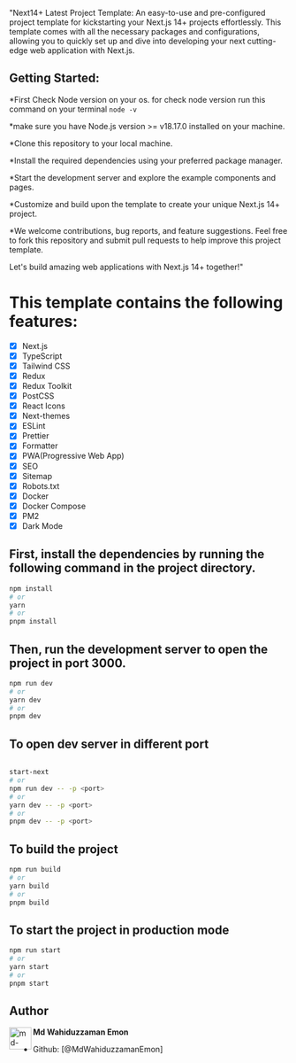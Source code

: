 "Next14+ Latest Project Template: An easy-to-use and pre-configured project template for kickstarting your Next.js 14+ projects effortlessly. This template comes with all the necessary packages and configurations, allowing you to quickly set up and dive into developing your next cutting-edge web application with Next.js.

## Getting Started:

\*First Check Node version on your os. for check node version run this command on your terminal `node -v`

\*make sure you have Node.js version >= v18.17.0 installed on your machine.

\*Clone this repository to your local machine.

\*Install the required dependencies using your preferred package manager.

\*Start the development server and explore the example components and pages.

\*Customize and build upon the template to create your unique Next.js 14+ project.

\*We welcome contributions, bug reports, and feature suggestions. Feel free to fork this repository and submit pull requests to help improve this project template.

Let's build amazing web applications with Next.js 14+ together!"

# This template contains the following features:

- [x] Next.js
- [x] TypeScript
- [x] Tailwind CSS
- [x] Redux
- [x] Redux Toolkit
- [x] PostCSS
- [x] React Icons
- [x] Next-themes
- [x] ESLint
- [x] Prettier
- [x] Formatter
- [x] PWA(Progressive Web App)
- [x] SEO
- [x] Sitemap
- [x] Robots.txt
- [x] Docker
- [x] Docker Compose
- [x] PM2
- [x] Dark Mode

## First, install the dependencies by running the following command in the project directory.

```bash
npm install
# or
yarn
# or
pnpm install
```

## Then, run the development server to open the project in port 3000.

```bash
npm run dev
# or
yarn dev
# or
pnpm dev
```

## To open dev server in different port

```bash

start-next
# or
npm run dev -- -p <port>
# or
yarn dev -- -p <port>
# or
pnpm dev -- -p <port>
```

## To build the project

```bash
npm run build
# or
yarn build
# or
pnpm build
```

## To start the project in production mode

```bash
npm run start
# or
yarn start
# or
pnpm start
```

## Author

<img align="left" src="https://user-images.githubusercontent.com/83487057/224383152-3d83875a-6e49-46c2-be8f-5d0627e0a27e.png" alt="md-wahiduzzaman-emon" height="40" width="40" /> **Md Wahiduzzaman Emon**

- Github: [@MdWahiduzzamanEmon]
